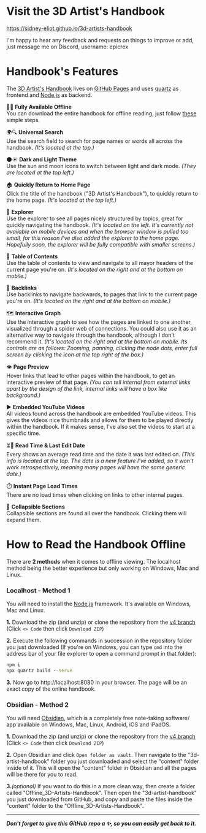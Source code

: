 # Visit the 3D Artist's Handbook
https://sidney-eliot.github.io/3d-artists-handbook<br>

I'm happy to hear any feedback and requests on things to improve or add, just message me on Discord, username: epicrex

# Handbook's Features
The [3D Artist's Handbook](https://sidney-eliot.github.io/3d-artists-handbook) lives on [GitHub Pages](https://github.com/sidney-eliot/3d-artists-handbook/actions) and uses [quartz](https://github.com/jackyzha0/quartz) as frontend and [Node.js](https://nodejs.org/en) as backend.

📶❌ **Fully Available Offline**<br>
You can download the entire handbook for offline reading, just follow [these](#how-to-read-the-handbook-offline) simple steps.

🌍🔍 **Universal Search**<br>
Use the search field to search for page names or words all across the handbook. _(It's located at the top.)_

🌑☀️ **Dark and Light Theme**<br>
Use the sun and moon icons to switch between light and dark mode. _(They are located at the top left.)_

🏠 **Quickly Return to Home Page**<br>
Click the title of the handbook ("3D Artist's Handbook"), to quickly return to the home page. _(It's located at the top left.)_

📂 **Explorer**<br>
Use the explorer to see all pages nicely structured by topics, great for quickly navigating the handbook. _(It's located on the left. It's currently not available on mobile devices and when the browser window is pulled too small, for this reason I've also added the explorer to the home page. Hopefully soon, the explorer will be fully compatible with smaller screens.)_

📑 **Table of Contents**<br>
Use the table of contents to view and navigate to all mayor headers of the current page you're on. _(It's located on the right and at the bottom on mobile.)_

🔗 **Backlinks**<br>
Use backlinks to navigate backwards, to pages that link to the current page you're on. _(It's located on the right and at the bottom on mobile.)_

🗺️ **Interactive Graph**<br>
Use the interactive graph to see how the pages are linked to one another, visualized through a spider web of connections. You could also use it as an alternative way to navigate through the handbook, although I don't recommend it. _(It's located on the right and at the bottom on mobile. Its controls are as follows: Zooming, panning, clicking the node dots, enter full screen by clicking the icon at the top right of the box.)_

👁️ **Page Preview**<br>
Hover links that lead to other pages within the handbook, to get an interactive preview of that page. _(You can tell internal from external links apart by the design of the link, internal links will have a box like background.)_

▶️ **Embedded YouTube Videos** <br>
All videos found across the handbook are embedded YouTube videos. This gives the videos nice thumbnails and allows for them to be played directly within the handbook. If it makes sense, I've also set the videos to start at a specific time.
  
⏳📅 **Read Time & Last Edit Date**<br>
Every shows an average read time and the date it was last edited on. _(This info is located at the top. The date is a new feature I've added, so it won't work retrospectively, meaning many pages will have the same generic date.)_

⏱️ **Instant Page Load Times**<br>
There are no load times when clicking on links to other internal pages.
  
🔻 **Collapsible Sections**<br>
Collapsible sections are found all over the handbook. Clicking them will expand them.


# How to Read the Handbook Offline
There are **2 methods** when it comes to offline viewing. The localhost method being the better experience but only working on Windows, Mac and Linux.

### Localhost - Method 1
You will need to install the [Node.js](https://nodejs.org/en/download) framework. It's available on Windows, Mac and Linux.

**1.** Download the zip (and unzip) or clone the repository from the [v4 branch](https://github.com/sidney-eliot/3d-artists-handbook/tree/v4) (Click `<> Code` then click `Download ZIP`)<br>

**2.** Execute the following commands in succession in the repository folder you just downloaded (If you're on Windows, you can type `cmd` into the address bar of your file explorer to open a command prompt in that folder):

```cmd
npm i
npx quartz build --serve
```

**3.**
Now go to http://localhost:8080 in your browser. The page will be an exact copy of the online handbook.

### Obsidian - Method 2
You will need [Obsidian](https://obsidian.md/), which is a completely free note-taking software/ app available on Windows, Mac, Linux, Android, iOS and iPadOS.

**1.** Download the zip (and unzip) or clone the repository from the [v4 branch](https://github.com/sidney-eliot/3d-artists-handbook/tree/v4) (Click `<> Code` then click `Download ZIP`)<br>

**2.** Open Obsidian and click `Open folder as vault`. Then navigate to the "3d-artist-handbook" folder you just downloaded and select the "content" folder inside of it. This will open the "content" folder in Obsidian and all the pages will be there for you to read.<br>

**3.**_(optional)_ If you want to do this in a more clean way, then create a folder called "Offline_3D-Artists-Handbook". Then open the "3d-artist-handbook" you just downloaded from GitHub, and copy and paste the files inside the "content" folder to the "Offline_3D-Artists-Handbook".

---

**_Don't forget to give this GitHub repo a ✨, so you can easily get back to it._**
